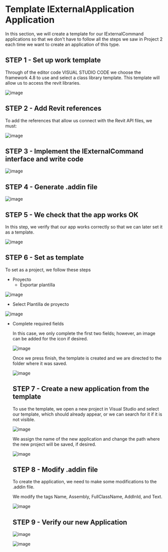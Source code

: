 # Template IExternalApplication Application

In this section, we will create a template for our IExternalCommand applications so that we don't have to follow all the steps we saw in Project 2 each time we want to create an application of this type.

## STEP 1 - Set up work template

Through of the editor code VISUAL STUDIO CODE we choose the framework 4.8 to use and select a class library template. This template will allow us to access the revit libraries.

![image](https://github.com/user-attachments/assets/fe10c8e2-2cd1-4cdf-b02b-3c1ba45067a4)

## STEP 2 - Add Revit references

To add the references that allow us connect with the Revit API files, we must:

![image](https://github.com/user-attachments/assets/90a29773-e322-41da-9f32-25833a9b7e17)

## STEP 3 -  Implement the IExternalCommand interface and write code

![image](https://github.com/user-attachments/assets/687b2cb6-4885-485d-8fc2-57668c0caed5)

## STEP 4 - Generate .addin file 

![image](https://github.com/user-attachments/assets/fe0559ec-3f10-4e49-9a22-df29d8b738e8)

## STEP 5 - We check that the app works OK

In this step, we verify that our app works correctly so that we can later set it as a template.

![image](https://github.com/user-attachments/assets/18b5e106-3fca-4cc4-8180-ccbea0389aa4)

## STEP 6 - Set as template

To set as a project, we follow these steps

 - Proyecto
   - Exportar plantilla

![image](https://github.com/user-attachments/assets/83f30d0e-cd8d-4c03-86be-9f091855c4fb)

 - Select Plantilla de proyecto

![image](https://github.com/user-attachments/assets/e468cf9a-86eb-4b73-8842-6727903632c8)

- Complete required fields

  In this case, we only complete the first two fields; however, an image can be added for the icon if desired.

  ![image](https://github.com/user-attachments/assets/704efbab-4fb3-487c-9ee0-e50886d3dd9b)

  Once we press finish, the template is created and we are directed to the folder where it was saved.

  ![image](https://github.com/user-attachments/assets/e0cf784c-34af-4083-8305-9df028495d04)

  ## STEP 7 - Create a new application from the template

  To use the template, we open a new project in Visual Studio and select our template, which should already appear, or we can search for it if it is not visible.

  ![image](https://github.com/user-attachments/assets/34923cd1-7e2c-4369-ac9e-24285ca126bd)

  We assign the name of the new application and change the path where the new project will be saved, if desired.

  ![image](https://github.com/user-attachments/assets/78584cab-b86f-480a-83a1-32306e25db8b)

   ## STEP 8 - Modify .addin file

  To create the application, we need to make some modifications to the .addin file.

  We modify the tags Name, Assembly, FullClassName, AddInId, and Text.

  ![image](https://github.com/user-attachments/assets/7cdded13-bbb5-49d4-9d0f-8646c595b7c1)


  ## STEP 9 - Verify our new Application
  

  ![image](https://github.com/user-attachments/assets/29646158-1131-4cb0-b399-316e249b8e5e)
  

  ![image](https://github.com/user-attachments/assets/864d37b4-53a2-4d64-94f3-7ce7742fd758)



  

  



  












